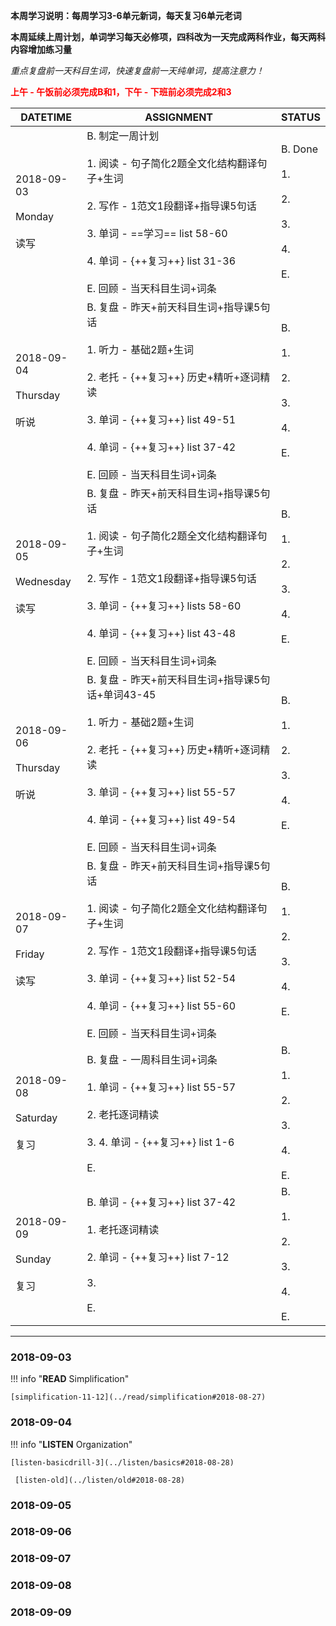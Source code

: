 **本周学习说明：每周学习3-6单元新词，每天复习6单元老词**

**本周延续上周计划，单词学习每天必修项，四科改为一天完成两科作业，每天两科内容增加练习量**

*重点复盘前一天科目生词，快速复盘前一天纯单词，提高注意力！*

**<font color='red'>上午 - 午饭前必须完成B和1，下午 - 下班前必须完成2和3</font>**

DATETIME |  ASSIGNMENT | STATUS
------------ | ------------- | -------------
2018-09-03 <br><br> Monday <br><br>读写 | B. 制定一周计划<br><br> 1. 阅读 - 句子简化2题全文化结构翻译句子+生词<br><br>2. 写作 - 1范文1段翻译+指导课5句话<br><br>3. 单词 - ==学习== list 58-60 <br><br>4. 单词 - {++复习++} list 31-36<br><br>E. 回顾 - 当天科目生词+词条 | B. Done<br><br>1. <br><br>2. <br><br>3. <br><br>4. <br><br>E.
2018-09-04  <br><br> Thursday<br><br>听说 | B. 复盘 - 昨天+前天科目生词+指导课5句话<br><br>1. 听力 - 基础2题+生词<br><br> 2. 老托 - {++复习++} 历史+精听+逐词精读<br><br>3. 单词 - {++复习++} list 49-51 <br><br>4. 单词 - {++复习++} list 37-42<br><br>E. 回顾 - 当天科目生词+词条 | B. <br><br>1. <br><br>2. <br><br>3. <br><br>4. <br><br>E.
2018-09-05 <br><br>Wednesday <br><br>读写 | B. 复盘 - 昨天+前天科目生词+指导课5句话<br><br>1. 阅读 - 句子简化2题全文化结构翻译句子+生词<br><br>2. 写作 - 1范文1段翻译+指导课5句话<br><br>3. 单词 - {++复习++} lists 58-60<br><br>4. 单词 - {++复习++} list 43-48<br><br>E. 回顾 - 当天科目生词+词条 | B. <br><br>1. <br><br>2. <br><br>3. <br><br>4. <br><br>E.
2018-09-06 <br><br> Thursday  <br><br>听说  | B. 复盘 - 昨天+前天科目生词+指导课5句话+单词43-45<br><br>1. 听力 - 基础2题+生词<br><br> 2. 老托 - {++复习++} 历史+精听+逐词精读<br><br>3. 单词 - {++复习++}  list 55-57 <br><br>4. 单词 - {++复习++} list 49-54<br><br>E. 回顾 - 当天科目生词+词条 | B. <br><br>1. <br><br>2. <br><br>3. <br><br>4. <br><br>E.
2018-09-07 <br><br> Friday <br><br>读写   | B. 复盘 - 昨天+前天科目生词+指导课5句话<br><br>1. 阅读 - 句子简化2题全文化结构翻译句子+生词<br><br>2. 写作 - 1范文1段翻译+指导课5句话<br><br>3. 单词 - {++复习++} list 52-54<br><br>4. 单词 - {++复习++} list 55-60<br><br>E. 回顾 - 当天科目生词+词条 | B. <br><br>1. <br><br>2. <br><br>3. <br><br>4. <br><br>E.
2018-09-08 <br><br> Saturday <br><br>复习 | B. 复盘 - 一周科目生词+词条 <br><br>1. 单词 - {++复习++}  list 55-57<br><br>2. 老托逐词精读<br><br>3. 4. 单词 - {++复习++} list 1-6<br><br>E.  | B. <br><br>1. <br><br>2. <br><br>3. <br><br>4. <br><br>E.
2018-09-09<br><br> Sunday <br><br>复习  | B. 单词 - {++复习++} list 37-42<br><br>1. 老托逐词精读<br><br>2. 单词 - {++复习++} list 7-12<br><br>3. <br><br>E. | B. <br><br>1. <br><br>2. <br><br>3. <br><br>4. <br><br>E.


----
    
### 2018-09-03
        
!!! info "**READ** Simplification"
    
    [simplification-11-12](../read/simplification#2018-08-27)

### 2018-09-04
        
!!! info "**LISTEN** Organization"
    
    [listen-basicdrill-3](../listen/basics#2018-08-28)
    
     [listen-old](../listen/old#2018-08-28)
     
### 2018-09-05
    
### 2018-09-06
        
### 2018-09-07

### 2018-09-08

### 2018-09-09